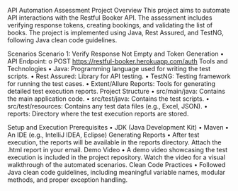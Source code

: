 API Automation Assessment
Project Overview
This project aims to automate API interactions with the Restful Booker API. The assessment
includes verifying response tokens, creating bookings, and validating the list of books. The
project is implemented using Java, Rest Assured, and TestNG, following Java clean code
guidelines.

Scenarios
Scenario 1: Verify Response Not Empty and Token Generation
• API Endpoint:
o POST https://restful-booker.herokuapp.com/auth
Tools and Technologies
• Java: Programming language used for writing the test scripts.
• Rest Assured: Library for API testing.
• TestNG: Testing framework for running the test cases.
• Extent/Allure Reports: Tools for generating detailed test execution reports.
Project Structure
• src/main/java: Contains the main application code.
• src/test/java: Contains the test scripts.
• src/test/resources: Contains any test data files (e.g., Excel, JSON).
• reports: Directory where the test execution reports are stored.

Setup and Execution
Prerequisites
• JDK (Java Development Kit)
• Maven
• An IDE (e.g., IntelliJ IDEA, Eclipse)
Generating Reports
• After test execution, the reports will be available in the reports directory. Attach the .html
report in your email.
Demo Video
• A demo video showcasing the test execution is included in the project repository. Watch the
video for a visual walkthrough of the automated scenarios.
Clean Code Practices
• Followed Java clean code guidelines, including meaningful variable names, modular methods,
and proper exception handling.
